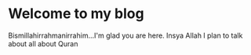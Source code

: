 # Welcome to my blog

Bismillahirrahmanirrahim...I'm glad you are here. Insya Allah I plan to talk about all about Quran
